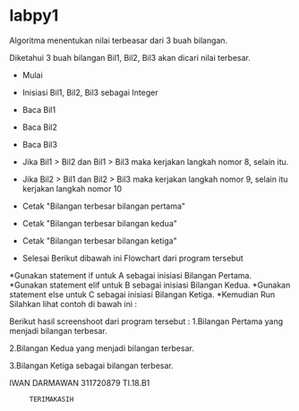 # labpy1

Algoritma menentukan nilai terbeasar dari 3 buah bilangan.

Diketahui 3 buah bilangan Bil1, Bil2, Bil3 akan dicari nilai terbesar.

- Mulai

- Inisiasi Bil1, Bil2, Bil3 sebagai Integer

- Baca Bil1

- Baca Bil2

- Baca Bil3

- Jika Bil1 > Bil2 dan Bil1 > Bil3 maka kerjakan langkah nomor 8, selain itu.

- Jika Bil2 > Bil1 dan Bil2 > Bil3 maka kerjakan langkah nomor 9, selain itu kerjakan langkah nomor 10

- Cetak "Bilangan terbesar bilangan pertama"

- Cetak "Bilangan terbesar bilangan kedua"

- Cetak "Bilangan terbesar bilangan ketiga"

- Selesai
Berikut dibawah ini Flowchart dari program tersebut





*Gunakan statement if untuk A sebagai inisiasi Bilangan Pertama.
*Gunakan statement elif untuk B sebagai inisiasi Bilangan Kedua.
*Gunakan statement else untuk C sebagai inisiasi Bilangan Ketiga.
*Kemudian Run
Silahkan lihat contoh di bawah ini :



Berikut hasil screenshoot dari program tersebut :
1.Bilangan Pertama yang menjadi bilangan terbesar. 



2.Bilangan Kedua yang menjadi bilangan terbesar. 




3.Bilangan Ketiga sebagai bilangan terbesar. 





IWAN DARMAWAN
311720879
TI.18.B1


         TERIMAKASIH

